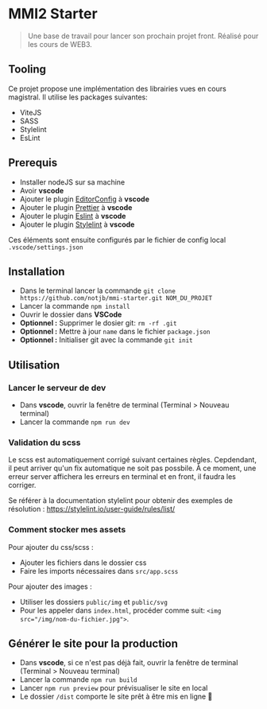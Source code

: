 # MMI2 Starter

> Une base de travail pour lancer son prochain projet front.
> Réalisé pour les cours de WEB3.

## Tooling

Ce projet propose une implémentation des librairies vues en cours magistral.
Il utilise les packages suivantes:

- ViteJS
- SASS
- Stylelint
- EsLint

## Prerequis

- Installer nodeJS sur sa machine
- Avoir **vscode**
- Ajouter le plugin [EditorConfig](https://marketplace.visualstudio.com/items?itemName=EditorConfig.EditorConfig) à **vscode**
- Ajouter le plugin [Prettier](https://marketplace.visualstudio.com/items?itemName=esbenp.prettier-vscode) à **vscode**
- Ajouter le plugin [Eslint](https://marketplace.visualstudio.com/items?itemName=dbaeumer.vscode-eslint) à **vscode**
- Ajouter le plugin [Stylelint](https://marketplace.visualstudio.com/items?itemName=stylelint.vscode-stylelint) à **vscode**

Ces éléments sont ensuite configurés par le fichier de config local `.vscode/settings.json`

## Installation

- Dans le terminal lancer la commande `git clone https://github.com/notjb/mmi-starter.git NOM_DU_PROJET`
- Lancer la commande `npm install`
- Ouvrir le dossier dans **VSCode**
- **Optionnel :** Supprimer le dosier git: `rm -rf .git`
- **Optionnel :** Mettre à jour `name` dans le fichier `package.json`
- **Optionnel :** Initialiser git avec la commande `git init`

## Utilisation

### Lancer le serveur de dev

- Dans **vscode**, ouvrir la fenêtre de terminal (Terminal > Nouveau terminal)
- Lancer la commande `npm run dev`

### Validation du scss

Le scss est automatiquement corrigé suivant certaines règles.
Cepdendant, il peut arriver qu'un fix automatique ne soit pas possbile. À ce moment, une erreur server affichera les erreurs en terminal et en front, il faudra les corriger.

Se référer à la documentation stylelint pour obtenir des exemples de résolution : https://stylelint.io/user-guide/rules/list/

### Comment stocker mes assets

Pour ajouter du css/scss :

- Ajouter les fichiers dans le dossier css
- Faire les imports nécessaires dans `src/app.scss`

Pour ajouter des images :

- Utiliser les dossiers `public/img` et `public/svg`
- Pour les appeler dans `index.html`, procéder comme suit: `<img src="/img/nom-du-fichier.jpg">`.

## Générer le site pour la production

- Dans **vscode**, si ce n'est pas déjà fait, ouvrir la fenêtre de terminal (Terminal > Nouveau terminal)
- Lancer la commande `npm run build`
- Lancer `npm run preview` pour prévisualiser le site en local
- Le dossier `/dist` comporte le site prêt à être mis en ligne 🎉
